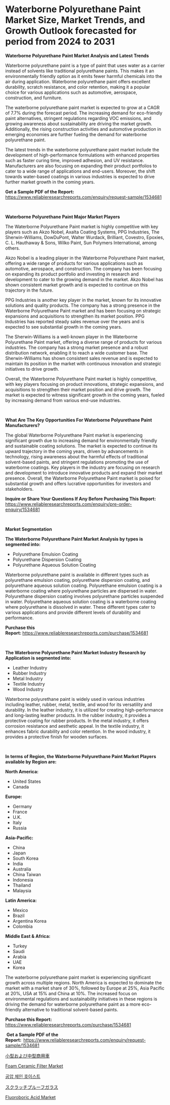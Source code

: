 <p><h1>Waterborne Polyurethane Paint Market Size, Market Trends, and Growth Outlook forecasted for period from 2024 to 2031</h1></p><p><strong>Waterborne Polyurethane Paint Market Analysis and Latest Trends</strong></p>
<p><p>Waterborne polyurethane paint is a type of paint that uses water as a carrier instead of solvents like traditional polyurethane paints. This makes it an environmentally friendly option as it emits fewer harmful chemicals into the air during application. Waterborne polyurethane paint offers excellent durability, scratch resistance, and color retention, making it a popular choice for various applications such as automotive, aerospace, construction, and furniture.</p><p>The waterborne polyurethane paint market is expected to grow at a CAGR of 7.7% during the forecast period. The increasing demand for eco-friendly paint alternatives, stringent regulations regarding VOC emissions, and growing awareness about sustainability are driving the market growth. Additionally, the rising construction activities and automotive production in emerging economies are further fueling the demand for waterborne polyurethane paint.</p><p>The latest trends in the waterborne polyurethane paint market include the development of high-performance formulations with enhanced properties such as faster curing time, improved adhesion, and UV resistance. Manufacturers are also focusing on expanding their product portfolios to cater to a wide range of applications and end-users. Moreover, the shift towards water-based coatings in various industries is expected to drive further market growth in the coming years.</p></p>
<p><strong>Get a Sample PDF of the Report:&nbsp;</strong> <a href="https://www.reliableresearchreports.com/enquiry/request-sample/1534681">https://www.reliableresearchreports.com/enquiry/request-sample/1534681</a></p>
<p>&nbsp;</p>
<p><strong>Waterborne Polyurethane Paint Major Market Players</strong></p>
<p><p>The Waterborne Polyurethane Paint market is highly competitive with key players such as Akzo Nobel, Axalta Coating Systems, PPG Industries, The Sherwin-Williams, DowDuPont, Walter Wurdack, Brilliant, Covestro, Epoxies, C. L. Hauthaway & Sons, Wilko Paint, Sun Polymers International, among others.</p><p>Akzo Nobel is a leading player in the Waterborne Polyurethane Paint market, offering a wide range of products for various applications such as automotive, aerospace, and construction. The company has been focusing on expanding its product portfolio and investing in research and development to cater to the growing demand in the market. Akzo Nobel has shown consistent market growth and is expected to continue on this trajectory in the future.</p><p>PPG Industries is another key player in the market, known for its innovative solutions and quality products. The company has a strong presence in the Waterborne Polyurethane Paint market and has been focusing on strategic expansions and acquisitions to strengthen its market position. PPG Industries has reported steady sales revenue over the years and is expected to see substantial growth in the coming years.</p><p>The Sherwin-Williams is a well-known player in the Waterborne Polyurethane Paint market, offering a diverse range of products for various industries. The company has a strong market presence and a robust distribution network, enabling it to reach a wide customer base. The Sherwin-Williams has shown consistent sales revenue and is expected to maintain its position in the market with continuous innovation and strategic initiatives to drive growth.</p><p>Overall, the Waterborne Polyurethane Paint market is highly competitive, with key players focusing on product innovations, strategic expansions, and acquisitions to strengthen their market position and drive growth. The market is expected to witness significant growth in the coming years, fueled by increasing demand from various end-use industries.</p></p>
<p>&nbsp;</p>
<p><strong>What Are The Key Opportunities For Waterborne Polyurethane Paint Manufacturers?</strong></p>
<p><p>The global Waterborne Polyurethane Paint market is experiencing significant growth due to increasing demand for environmentally friendly and sustainable coating solutions. The market is expected to continue its upward trajectory in the coming years, driven by advancements in technology, rising awareness about the harmful effects of traditional solvent-based paints, and stringent regulations promoting the use of waterborne coatings. Key players in the industry are focusing on research and development to introduce innovative products and expand their market presence. Overall, the Waterborne Polyurethane Paint market is poised for substantial growth and offers lucrative opportunities for investors and stakeholders.</p></p>
<p><strong>Inquire or Share Your Questions If Any Before Purchasing This Report:</strong> <a href="https://www.reliableresearchreports.com/enquiry/pre-order-enquiry/1534681">https://www.reliableresearchreports.com/enquiry/pre-order-enquiry/1534681</a></p>
<p>&nbsp;</p>
<p><strong>Market Segmentation</strong></p>
<p><strong>The Waterborne Polyurethane Paint Market Analysis by types is segmented into:</strong></p>
<p><ul><li>Polyurethane Emulsion Coating</li><li>Polyurethane Dispersion Coating</li><li>Polyurethane Aqueous Solution Coating</li></ul></p>
<p><p>Waterborne polyurethane paint is available in different types such as polyurethane emulsion coating, polyurethane dispersion coating, and polyurethane aqueous solution coating. Polyurethane emulsion coating is a waterborne coating where polyurethane particles are dispersed in water. Polyurethane dispersion coating involves polyurethane particles suspended in water. Polyurethane aqueous solution coating is a waterborne coating where polyurethane is dissolved in water. These different types cater to various applications and provide different levels of durability and performance.</p></p>
<p><strong>Purchase this Report:&nbsp;</strong><a href="https://www.reliableresearchreports.com/purchase/1534681">https://www.reliableresearchreports.com/purchase/1534681</a></p>
<p>&nbsp;</p>
<p><strong>The Waterborne Polyurethane Paint Market Industry Research by Application is segmented into:</strong></p>
<p><ul><li>Leather Industry</li><li>Rubber Industry</li><li>Metal Industry</li><li>Textile Industry</li><li>Wood Industry</li></ul></p>
<p><p>Waterborne polyurethane paint is widely used in various industries including leather, rubber, metal, textile, and wood for its versatility and durability. In the leather industry, it is utilized for creating high-performance and long-lasting leather products. In the rubber industry, it provides a protective coating for rubber products. In the metal industry, it offers corrosion resistance and aesthetic appeal. In the textile industry, it enhances fabric durability and color retention. In the wood industry, it provides a protective finish for wooden surfaces.</p></p>
<p>&nbsp;</p>
<p><strong>In terms of Region, the Waterborne Polyurethane Paint Market Players available by Region are:</strong></p>
<p>
    <p> <strong> North America: </strong>
        <ul>
            <li>United States</li>
            <li>Canada</li>
        </ul>
        </p> 
    <p> <strong> Europe: </strong>
        <ul>
            <li>Germany</li>
            <li>France</li>
            <li>U.K.</li>
            <li>Italy</li>
            <li>Russia</li>
        </ul>
        </p> 
    <p> <strong> Asia-Pacific: </strong>
        <ul>
            <li>China</li>
            <li>Japan</li>
            <li>South Korea</li>
            <li>India</li>
            <li>Australia</li>
            <li>China Taiwan</li>
            <li>Indonesia</li>
            <li>Thailand</li>
            <li>Malaysia</li>
        </ul>
        </p> 
    <p> <strong> Latin America: </strong>
        <ul>
            <li>Mexico</li>
            <li>Brazil</li>
            <li>Argentina Korea</li>
            <li>Colombia</li>
        </ul>
        </p> 
    <p> <strong> Middle East & Africa: </strong>
        <ul>
            <li>Turkey</li>
            <li>Saudi</li>
            <li>Arabia</li>
            <li>UAE</li>
            <li>Korea</li>
        </ul>
    </p>
    </p>
<p><p>The waterborne polyurethane paint market is experiencing significant growth across multiple regions. North America is expected to dominate the market with a market share of 30%, followed by Europe at 25%, Asia Pacific at 20%, USA at 15% and China at 10%. The increased focus on environmental regulations and sustainability initiatives in these regions is driving the demand for waterborne polyurethane paint as a more eco-friendly alternative to traditional solvent-based paints.</p></p>
<p><strong>Purchase this Report: </strong><a href="https://www.reliableresearchreports.com/purchase/1534681">https://www.reliableresearchreports.com/purchase/1534681</a></p>
<p>&nbsp;<strong>Get a Sample PDF of the Report:&nbsp;&nbsp;</strong><a href="https://www.reliableresearchreports.com/enquiry/request-sample/1534681">https://www.reliableresearchreports.com/enquiry/request-sample/1534681</a></p>
<p><strong></strong></p>
<p><p><a href="https://medium.com/@eunawiegad2023/%E8%BB%BD%E3%81%8A%E3%82%88%E3%81%B3%E4%B8%AD%E5%9E%8B%E5%95%86%E7%94%A8%E8%BB%8A%E5%B8%82%E5%A0%B4-%E5%B8%82%E5%A0%B4cagr-%E5%B8%82%E5%A0%B4%E5%8B%95%E5%90%91-%E3%81%8A%E3%82%88%E3%81%B3%E6%88%90%E9%95%B7%E6%88%A6%E7%95%A5%E3%81%AB%E9%96%A2%E3%81%99%E3%82%8Binsights-8cd2fd04776f">小型および中型商用車</a></p><p><a href="https://github.com/johnbach50/Market-Research-Report-List-2/blob/main/foam-ceramic-filter-market.md">Foam Ceramic Filter Market</a></p><p><a href="https://medium.com/@waynewood21/%ED%8E%98%EB%84%88%EB%A7%A4%ED%8B%B1-%EC%B2%B4%EC%9D%B8-%ED%98%B8%EC%9D%B4%EC%8A%A4%ED%8A%B8-%EC%8B%9C%EC%9E%A5-%ED%86%B5%EC%B0%B0-%EC%8B%9C%EC%9E%A5-%EB%8F%99%ED%96%A5-%EC%84%B1%EC%9E%A5-2024%EB%85%84%EB%B6%80%ED%84%B0-2031%EB%85%84%EA%B9%8C%EC%A7%80-%EC%98%88%EC%B8%A1%EB%90%9C-%EA%B2%83-d3fa0d98df15">공압 체인 호이스트</a></p><p><a href="https://medium.com/@lillianamurazik2023/%E3%82%B9%E3%82%AF%E3%83%A9%E3%83%83%E3%83%81%E3%83%97%E3%83%AB%E3%83%BC%E3%83%95%E3%82%AC%E3%83%A9%E3%82%B9%E5%B8%82%E5%A0%B4%E8%AA%BF%E6%9F%BB%E5%A0%B1%E5%91%8A%E6%9B%B8-%E3%81%9D%E3%81%AE%E6%AD%B4%E5%8F%B2%E3%81%A82031%E5%B9%B4%E3%81%BE%E3%81%A7%E3%81%AE%E4%BA%88%E6%B8%AC-82e0868ae338">スクラッチプルーフガラス</a></p><p><a href="https://github.com/pjcfca/Market-Research-Report-List-1/blob/main/fluoroboric-acid-market.md">Fluoroboric Acid Market</a></p></p>